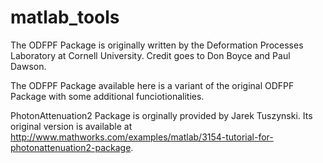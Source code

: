 matlab_tools
============
The ODFPF Package is originally written by the Deformation Processes Laboratory at Cornell University. Credit goes to Don Boyce and Paul Dawson.

The ODFPF Package available here is a variant of the original ODFPF Package with some additional funciotionalities. 

PhotonAttenuation2 Package is orginally provided by Jarek Tuszynski. Its original version is available at http://www.mathworks.com/examples/matlab/3154-tutorial-for-photonattenuation2-package.
